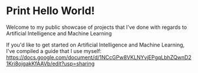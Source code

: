 # Print Hello World!

Welcome to my public showcase of projects that I've done with regards to Artificial Intelligence and Machine Learning

If you'd like to get started on Artificial Intelligence and Machine Learning, I've compiled a guide that I use myself:
https://docs.google.com/document/d/1NCcGPw8VKLNYvjEPgqLbhZQwnD21Kri8ojgakKfAAVb/edit?usp=sharing
